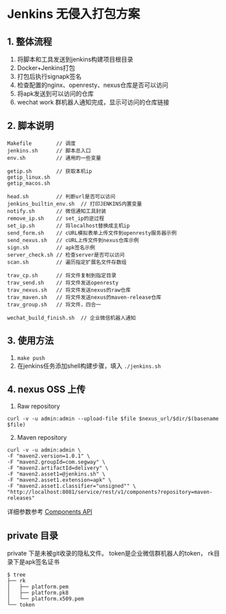 # Jenkins 无侵入打包方案

## 1. 整体流程
1. 将脚本和工具发送到jenkins构建项目根目录
2. Docker+Jenkins打包
3. 打包后执行signapk签名
4. 检查配置的nginx、openresty、nexus仓库是否可以访问
5. 将apk发送到可以访问的仓库
6. wechat work 群机器人通知完成，显示可访问的仓库链接


## 2. 脚本说明
```shell
Makefile        // 调度
jenkins.sh      // 脚本总入口
env.sh          // 通用的一些变量

getip.sh        // 获取本机ip
getip_linux.sh
getip_macos.sh

head.sh         // 判断url是否可以访问
jenkins_builtin_env.sh  // 打印JENKINS内置变量
notify.sh       // 微信通知工具封装
remove_ip.sh    // set_ip的逆过程
set_ip.sh       // 将localhost替换成主机ip
send_form.sh    // cURL模拟表单上传文件到openresty服务器示例
send_nexus.sh   // cURL上传文件到nexus仓库示例
sign.sh         // apk签名示例
server_check.sh // 检查server是否可以访问
scan.sh         // 遍历指定扩展名文件存数组

trav_cp.sh      // 将文件复制到指定目录
trav_send.sh    // 将文件发送openresty
trav_nexus.sh   // 将文件发送nexus的raw仓库
trav_maven.sh   // 将文件发送nexus的maven-release仓库
trav_group.sh   // 将文件，四合一

wechat_build_finish.sh  // 企业微信机器人通知
```

## 3. 使用方法

1. `make push`
2. 在jenkins任务添加shell构建步骤，填入
`./jenkins.sh`


## 4. nexus OSS 上传

1. Raw repository

`curl -v -u admin:admin --upload-file $file $nexus_url/$dir/$(basename $file)`

2. Maven repository

```shell
curl -v -u admin:admin \
-F "maven2.version=1.0.1" \
-F "maven2.groupId=com.segway" \
-F "maven2.artifactId=delivery" \ 
-F "maven2.asset1=@jenkins.sh" \
-F "maven2.asset1.extension=apk" \
-F "maven2.asset1.classifier="unsigned"" \
"http://localhost:8081/service/rest/v1/components?repository=maven-releases"
```

详细参数参考
[Components API](https://help.sonatype.com/repomanager3/rest-and-integration-api/components-api?_ga=2.252588809.1278989473.1586491809-667887869.1586017412#ComponentsAPI-Raw)


## private 目录
private 下是未被git收录的隐私文件。
token是企业微信群机器人的token，
rk目录下是apk签名证书
```shell
$ tree
├── rk
│   ├── platform.pem
│   ├── platform.pk8
│   └── platform.x509.pem
└── token
```